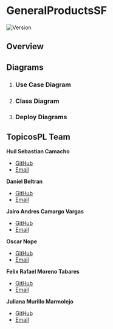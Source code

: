 # GeneralProductsSF
![Version](https://img.shields.io/badge/Version-1.0.0-green)

## Overview

## Diagrams
1. ### Use Case Diagram


2. ### Class Diagram


3. ### Deploy Diagrams


## TopicosPL Team
**Huil Sebastian Camacho** 
* [GitHub](https://github.com/sebas3986)
* [Email](h-camacho@javeriana.edu.co)

**Daniel Beltran** 
* [GitHub](https://github.com/DanielaBeltranSaavedra)
* [Email](d_beltran@javeriana.edu.co)

**Jairo Andres Camargo Vargas** 
* [GitHub](https://github.com/andrez299321)
* [Email](camargo-ja@javeriana.edu.co)

**Oscar Nope** 
* [GitHub](https://github.com/oscarnope)
* [Email](nopeoscar@javeriana.edu.co)

**Felix Rafael Moreno Tabares** 
* [GitHub](https://github.com/FelixMorenoT)
* [Email](felix.morenot@javeriana.edu.co)

**Juliana Murillo Marmolejo** 
* [GitHub](https://github.com/JulianaMurillo1509)
* [Email](ju_murillo@javeriana.edu.co)
